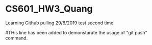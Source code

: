 # CS601_HW3_Quang

Learning Github pulling 29/8/2019 test second time.

#THis line has been added to demonstarate the usage of "git push" command.




